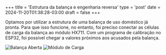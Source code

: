 +++
title = 'Estrutura da balança e engenharia reversa'
type = 'post'
date = 2024-11-20T01:38:28-03:00
draft = false
+++

Optamos por utilizar a estrutura de uma balança de uso doméstico já pronta.
Para que isso funcione, no entanto, foi preciso conectar as células de carga da balança ao módulo HX711.
Com um programa de calibração no ESP32, foi possível chegar a valores próximos aos acusados pela balança.

![Balança Aberta](/static/balanca-aberta.jpeg)
![Módulo de Carga](/static/hx711.jpeg)
